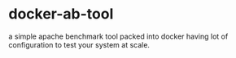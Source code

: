 # docker-ab-tool
a simple apache benchmark tool packed into docker having lot of configuration to test your system at scale.

